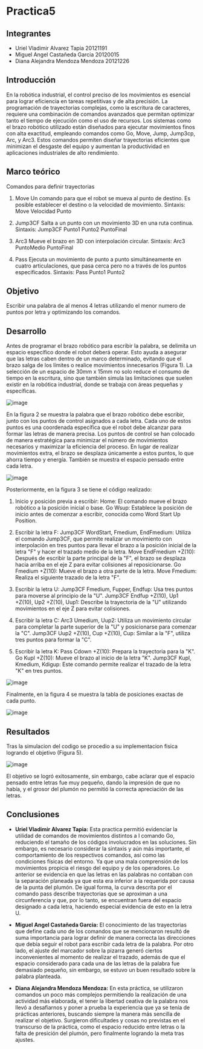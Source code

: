 # Practica5

## Integrantes
- Uriel Vladimir Alvarez Tapia 20121191
- Miguel Angel Castañeda Garcia 20120015
- Diana Alejandra Mendoza Mendoza 20121226

## Introducción 
En la robótica industrial, el control preciso de los movimientos es esencial para lograr eficiencia en tareas repetitivas y de alta precisión. La programación de trayectorias complejas, como la escritura de caracteres, requiere una combinación de comandos avanzados que permitan optimizar tanto el tiempo de ejecución como el uso de recursos. Los sistemas como el brazo robótico utilizado están diseñados para ejecutar movimientos finos con alta exactitud, empleando comandos como Go, Move, Jump, Jump3cp, Arc, y Arc3. Estos comandos permiten diseñar trayectorias eficientes que minimizan el desgaste del equipo y aumentan la productividad en aplicaciones industriales de alto rendimiento.

## Marco teórico
Comandos para definir trayectorias

1. Move
Un comando para que el robot se mueva al punto de destino. Es posible establecer el destino
o la velocidad de movimiento.
Sintaxis: Move Velocidad Punto

2. Jump3CF
Salta a un punto con un movimiento 3D en una ruta continua.
Sintaxis: Jump3CF Punto1 Punto2 PuntoFinal

3. Arc3
Mueve el brazo en 3D con interpolación circular.
Sintaxis: Arc3 PuntoMedio PuntoFinal

4. Pass
Ejecuta un movimiento de punto a punto simultáneamente en cuatro articulaciones, que pasa cerca pero no a través de los puntos especificados.
Sintaxis: Pass Punto1 Punto2


## Objetivo
Escribir una palabra de al menos 4 letras utilizando el menor numero de puntos por letra y optimizando los comandos.

## Desarrollo
Antes de programar el brazo robótico para escribir la palabra, se delimita un espacio específico donde el robot deberá operar. Esto ayuda a asegurar que las letras caben dentro de un marco determinado, evitando que el brazo salga de los límites o realice movimientos innecesarios (Figura 1).
La selección de un espacio de 30mm x 15mm no solo reduce el consumo de tiempo en la escritura, sino que también simula las limitaciones que suelen existir en la robótica industrial, donde se trabaja con áreas pequeñas y específicas.

![image](https://github.com/user-attachments/assets/f3356bac-1ecf-4e13-b2b5-4bdb16f92df9)

En la figura 2 se muestra la palabra que el brazo robótico debe escribir, junto con los puntos de control asignados a cada letra. Cada uno de estos puntos es una coordenada específica que el robot debe alcanzar para formar las letras de manera precisa.
Los puntos de control se han colocado de manera estratégica para minimizar el número de movimientos necesarios y maximizar la eficiencia del proceso. En lugar de realizar movimientos extra, el brazo se desplaza únicamente a estos puntos, lo que ahorra tiempo y energía.
También se muestra el espacio pensado entre cada letra.

![image](https://github.com/user-attachments/assets/2e7872f6-c60f-4072-b357-999d7f6600a5)

Posteriormente, en la figura 3 se tiene el código realizado:

1. Inicio y posición previa a escribir:
Home: El comando mueve el brazo robótico a la posición inicial o base.
Go Wsup: Establece la posición de inicio antes de comenzar a escribir, conocida como Word Start Up Position.

2. Escribir la letra F:
Jump3CF WordStart, Fmedium, EndFmedium: Utiliza el comando Jump3CF, que permite realizar un movimiento con interpolación en tres puntos para llevar el brazo a la posición inicial de la letra "F" y hacer el trazado medio de la letra.
Move EndFmedium +Z(10): Después de escribir la parte principal de la "F", el brazo se desplaza hacia arriba en el eje Z para evitar colisiones al reposicionarse.
Go Fmedium +Z(10): Mueve el brazo a otra parte de la letra.
Move Fmedium: Realiza el siguiente trazado de la letra "F".

3. Escribir la letra U:
Jump3CF Fmedium, Fupper, Endfup: Usa tres puntos para moverse al principio de la "U".
Jump3CF Endfup +Z(10), Up1 +Z(10), Up2 +Z(10), Uup1: Describe la trayectoria de la "U" utilizando movimientos en el eje Z para evitar colisiones.

4. Escribir la letra C:
Arc3 Umedium, Uup2: Utiliza un movimiento circular para completar la parte superior de la "U" y posicionarse para comenzar la "C".
Jump3CF Uup2 +Z(10), Cup +Z(10), Cup: Similar a la "F", utiliza tres puntos para formar la "C".

5. Escribir la letra K:
Pass Cdown +Z(10): Prepara la trayectoria para la "K".
Go Kupl +Z(10): Mueve el brazo al inicio de la letra "K".
Jump3CF Kupl, Kmedium, Kdigup: Este comando permite realizar el trazado de la letra "K" en tres puntos.

![image](https://github.com/user-attachments/assets/a22f3a62-ca08-484f-80e0-3d2a86723627)

Finalmente, en la figura 4 se muestra la tabla de posiciones exactas de cada punto.

![image](https://github.com/user-attachments/assets/48878fd9-58f3-4d1d-9fc4-885e1b9da6ff)

## Resultados
Tras la simulacion del codigo se procedio a su implementacion fisica logrando el objetivo (Figura 5).

![image](https://github.com/user-attachments/assets/4a46b816-d5dd-438d-a9cd-214ce6c91344)

El objetivo se logró exitosamente, sin embargo, cabe aclarar que el espacio pensado entre letras fue muy pequeño, dando la impresión de que no había, y el grosor del plumón no permitió la correcta apreciación de las letras.

## Conclusiones
- **Uriel Vladimir Alvarez Tapia:** Esta practica permitió evidenciar la utilidad de comandos de movimientos distintos a l comando Go,  reduciendo el tamaño de los códigos involucrados en las soluciones.
Sin embargo, es necesario considerar la sintaxis y aún más importante, el comportamiento de los respectivos comandos, así como las condiciones físicas del entorno. Ya que una mala comprensión de los movimientos propicia el riesgo del equipo y de los operadores.
Lo anterior se evidencia en que las letras en las palabras no contaban con la separación planeada ya que esta era inferior a la requerida por causa de la punta del plumón. De igual forma, la curva descrita por el comando pass  describe trayectorias que se aproximan a una circunferencia y que, por lo tanto, se encuentran fuera del espacio designado a cada letra, haciendo especial evidencia de esto en la letra U.
- **Miguel Angel Castañeda Garcia:** El conocimiento de las trayectorias que define cada uno de los comandos que se mencionaron resultó de suma importancia para lograr definir de manera correcta las direcciones que debía seguir el robot para escribir cada letra de la palabra. 
Por otro lado, el ajuste del marcador sobre la pizarra generó ciertos inconvenientes al momento de realizar el trazado, además de que el espacio considerado para cada una de las letras de la palabra fue demasiado pequeño, sin embargo, se estuvo un buen resultado sobre la palabra planteada. 

- **Diana Alejandra Mendoza Mendoza:** En esta práctica, se utilizaron comandos un poco más complejos permitiendo la realización de una actividad más elaborada, el tener la libertad ceativa de la palabra nos llevó a desafiarnos y poner a prueba la experiencia que ya se tenía de prácticas anteriores, buscando siempre la manera más sencilla de realizar el objetivo. Surgieron dificultades y cosas no previstas en el transcurso de la práctica, como el espacio reducido entre letras o la falta de presición del plumón, pero finalmente logrando la meta tras ajustes.


